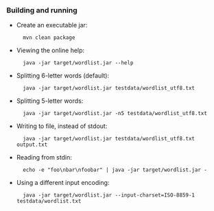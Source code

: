 ### Building and running

* Create an executable jar:

        mvn clean package

* Viewing the online help:

        java -jar target/wordlist.jar --help

* Splitting 6-letter words (default):

        java -jar target/wordlist.jar testdata/wordlist_utf8.txt

* Splitting 5-letter words:

        java -jar target/wordlist.jar -n5 testdata/wordlist_utf8.txt

* Writing to file, instead of stdout:

        java -jar target/wordlist.jar testdata/wordlist_utf8.txt output.txt

* Reading from stdin:

        echo -e "foo\nbar\nfoobar" | java -jar target/wordlist.jar -

* Using a different input encoding:

        java -jar target/wordlist.jar --input-charset=ISO-8859-1 testdata/wordlist.txt
